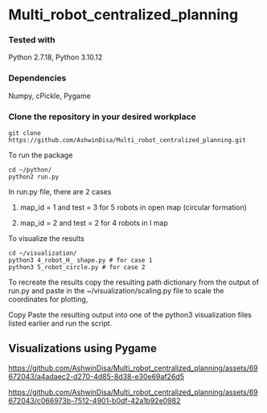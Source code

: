 # Multi_robot_centralized_planning

### Tested with 

Python 2.7.18, Python 3.10.12

### Dependencies

Numpy, cPickle, Pygame

### Clone the repository in your desired workplace
```
git clone https://github.com/AshwinDisa/Multi_robot_centralized_planning.git
```
To run the package
```
cd ~/python/
python2 run.py
```
In run.py file, there are 2 cases 

1) map_id = 1 and test = 3 for 5 robots in open map (circular formation)

2) map_id = 2 and test = 2 for 4 robots in I map

To visualize the results
```
cd ~/visualization/
python3 4_robot_H_ shape.py # for case 1
python3 5_robot_circle.py # for case 2
```

To recreate the results copy the resulting path dictionary from the output of run.py and paste in the ~/visualization/scaling.py file to scale the coordinates for plotting,


Copy Paste the resulting output into one of the python3 visualization files listed earlier and run the script.

## Visualizations using Pygame

https://github.com/AshwinDisa/Multi_robot_centralized_planning/assets/69672043/a4adaec2-d270-4d85-8d38-e30e69af26d5

https://github.com/AshwinDisa/Multi_robot_centralized_planning/assets/69672043/c066973b-7512-4901-b0df-42a1b92e0982



